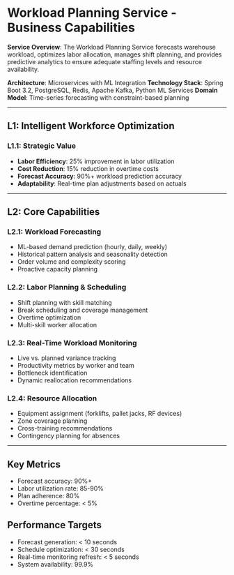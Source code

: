 # Workload Planning Service - Business Capabilities

**Service Overview**: The Workload Planning Service forecasts warehouse workload, optimizes labor allocation, manages shift planning, and provides predictive analytics to ensure adequate staffing levels and resource availability.

**Architecture**: Microservices with ML Integration
**Technology Stack**: Spring Boot 3.2, PostgreSQL, Redis, Apache Kafka, Python ML Services
**Domain Model**: Time-series forecasting with constraint-based planning

---

## L1: Intelligent Workforce Optimization

### L1.1: Strategic Value
- **Labor Efficiency**: 25% improvement in labor utilization
- **Cost Reduction**: 15% reduction in overtime costs
- **Forecast Accuracy**: 90%+ workload prediction accuracy
- **Adaptability**: Real-time plan adjustments based on actuals

---

## L2: Core Capabilities

### L2.1: Workload Forecasting
- ML-based demand prediction (hourly, daily, weekly)
- Historical pattern analysis and seasonality detection
- Order volume and complexity scoring
- Proactive capacity planning

### L2.2: Labor Planning & Scheduling
- Shift planning with skill matching
- Break scheduling and coverage management
- Overtime optimization
- Multi-skill worker allocation

### L2.3: Real-Time Workload Monitoring
- Live vs. planned variance tracking
- Productivity metrics by worker and team
- Bottleneck identification
- Dynamic reallocation recommendations

### L2.4: Resource Allocation
- Equipment assignment (forklifts, pallet jacks, RF devices)
- Zone coverage planning
- Cross-training recommendations
- Contingency planning for absences

---

## Key Metrics
- Forecast accuracy: 90%+
- Labor utilization rate: 85-90%
- Plan adherence: 80%
- Overtime percentage: < 5%

## Performance Targets
- Forecast generation: < 10 seconds
- Schedule optimization: < 30 seconds
- Real-time monitoring refresh: < 5 seconds
- System availability: 99.9%
